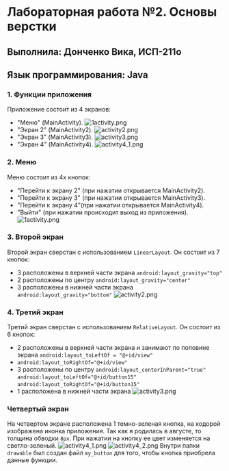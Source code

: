 # Лабораторная работа №2. Основы верстки
## Выполнила: Донченко Вика, ИСП-211о
## Язык программирования: Java

### 1. Функции приложения
Приложение состоит из 4 экранов:
- "Меню" (MainActivity).
![1activity.png](..%2F..%2F..%2F..%2F1activity.png)
- "Экран 2" (MainActivity2).
![activity2.png](..%2F..%2F..%2F..%2Factivity2.png)
- "Экран 3" (MainActivity3).
![activity3.png](..%2F..%2F..%2F..%2Factivity3.png)
- "Экран 4" (MainActivity4).
![activity4_1.png](..%2F..%2F..%2F..%2Factivity4_1.png)

### 2. Меню
Меню состоит из 4х кнопок:
- "Перейти к экрану 2" (при нажатии открывается MainActivity2).
- "Перейти к экрану 3" (при нажатии открывается MainActivity3).
- "Перейти к экрану 4"(при нажатии открывается MainActivity4).
- "Выйти" (при нажатии происходит выход из приложения).
![1activity.png](..%2F..%2F..%2F..%2F1activity.png)

### 3. Второй экран
Второй экран сверстан с использованием `LinearLayout`.
Он состоит из 7 кнопок:
- 3 расположены в верхней части экрана 
`android:layout_gravity="top"`
- 2 расположены по центру 
`android:layout_gravity="center"`
- 3 расположены в нижней части экрана 
`android:layout_gravity="bottom"`
![activity2.png](..%2F..%2F..%2F..%2Factivity2.png)

### 4. Третий экран
Третий экран сверстан с использованием `RelativeLayout`.
Он состоит из 6 кнопок:
- 2 расположены в верхней части экрана и занимают по половине экрана
`android:layout_toLeftOf = "@+id/view"`
- `android:layout_toRightOf="@+id/view"`
- 3 расположены по центру
`android:layout_centerInParent="true"`
`android:layout_toLeftOf="@+id/button15"`
`android:layout_toRightOf="@+id/button15"`
- 1 расположена в нижней части экрана
![activity3.png](..%2F..%2F..%2F..%2Factivity3.png)

### Четвертый экран
На четвертом экране расположена 1 темно-зеленая кнопка, на кодорой изображена иконка приложения. Так как я родилась в августе, то толщина обводки `8px`. При нажатии на кнопку ее цвет изменяется на светло-зеленый. 
![activity4_1.png](..%2F..%2F..%2F..%2Factivity4_1.png)
![activity4_2.png](..%2F..%2F..%2F..%2Factivity4_2.png)
Внутри папки `drawable` был создан файл `my_button` для того, чтобы кнопка приобрела данные функции.
